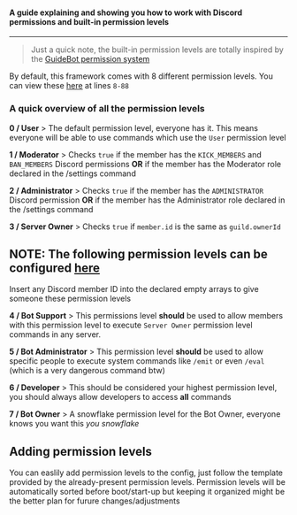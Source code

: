 #### A guide explaining and showing you how to work with Discord permissions and built-in permission levels
---

> Just a quick note, the built-in permission levels are totally inspired by the [GuideBot permission system](https://github.com/AnIdiotsGuide/guidebot/blob/master/config.js.example)

By default, this framework comes with 8 different permission levels. You can view these [here](./src/handlers.permissions.js) at lines `8-88`

### A quick overview of all the permission levels
**0 / User** > The default permission level, everyone has it. This means everyone will be able to use commands which use the `User` permission level

**1 / Moderator** > Checks `true` if the member has the `KICK_MEMBERS` and `BAN_MEMBERS` Discord permissions **OR** if the member has the Moderator role declared in the /settings command

**2 / Administrator** > Checks `true` if the member has the `ADMINISTRATOR` Discord permission **OR** if the member has the Administrator role declared in the /settings command

**3 / Server Owner** > Checks `true` if `member.id` is the same as `guild.ownerId`

## NOTE: The following permission levels can be configured [here](./config/config.json)
Insert any Discord member ID into the declared empty arrays to give someone these permission levels

**4 / Bot Support** > This permissions level **should** be used to allow members with this permission level to execute `Server Owner` permission level commands in any server.

**5 / Bot Administrator** > This permission level **should** be used to allow specific people to execute system commands like `/emit` or even `/eval` (which is a very dangerous command btw)

**6 / Developer** > This should be considered your highest permission level, you should always allow developers to access **all** commands

**7 / Bot Owner** > A snowflake permission level for the Bot Owner, everyone knows you want this *you snowflake*

## Adding permission levels
You can easlily add permission levels to the config, just follow the template provided by the already-present permission levels. Permission levels will be automatically sorted before boot/start-up but keeping it organized might be the better plan for furure changes/adjustments

